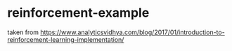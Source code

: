 # reinforcement-example
taken from https://www.analyticsvidhya.com/blog/2017/01/introduction-to-reinforcement-learning-implementation/
